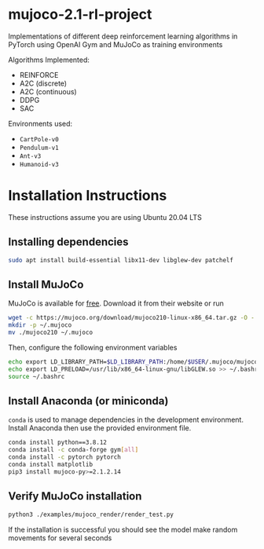 # mujoco-2.1-rl-project
Implementations of different deep reinforcement learning algorithms in PyTorch using OpenAI Gym and MuJoCo as training environments

Algorithms Implemented:
- REINFORCE
- A2C (discrete)
- A2C (continuous)
- DDPG
- SAC

Environments used:
-  `CartPole-v0`
-  `Pendulum-v1`
-  `Ant-v3`
-  `Humanoid-v3`

# Installation Instructions

These instructions assume you are using Ubuntu 20.04 LTS

## Installing dependencies

```sh
sudo apt install build-essential libx11-dev libglew-dev patchelf
```

## Install MuJoCo
MuJoCo is available for [free](https://mujoco.org/download). Download it from their website or run

```sh
wget -c https://mujoco.org/download/mujoco210-linux-x86_64.tar.gz -O - | tar -xz
mkdir -p ~/.mujoco
mv ./mujoco210 ~/.mujoco
```

Then, configure the following environment variables
```sh
echo export LD_LIBRARY_PATH=$LD_LIBRARY_PATH:/home/$USER/.mujoco/mujoco210/bin:/usr/lib/nvidia >> ~/.bashrc
echo export LD_PRELOAD=/usr/lib/x86_64-linux-gnu/libGLEW.so >> ~/.bashrc
source ~/.bashrc
```

## Install Anaconda (or miniconda)

`conda` is used to manage dependencies in the development environment. Install Anaconda then use the provided environment file.

```sh
conda install python==3.8.12
conda install -c conda-forge gym[all]
conda install -c pytorch pytorch
conda install matplotlib
pip3 install mujoco-py>=2.1.2.14
```

## Verify MuJoCo installation

```sh
python3 ./examples/mujoco_render/render_test.py
```

If the installation is successful you should see the model make random movements for several seconds
